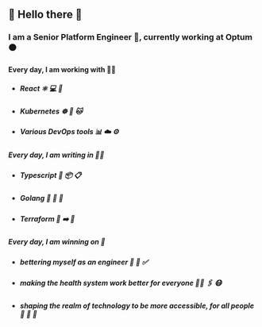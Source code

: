 ## 👋 Hello there 👋

### I am a Senior Platform Engineer 🔷, currently working at Optum 🟠

#### Every day, I am working with 🏋️‍♀️
- ##### React ⚛️ 💻 📘
- ##### Kubernetes ☸ 🌌 🐱
- ##### Various DevOps tools 📊 ☁️ ⚙️

##### Every day, I am writing in 👨‍💻
- ##### Typescript 💪 📦 📋
- ##### Golang 💽 🏃 💨
- ##### Terraform 📜 ➡️ 🎂

##### Every day, I am winning on 🎉
- ##### bettering myself as an engineer 👷 🥗 ✅
- ##### making the health system work better for everyone 🧑‍⚕️ 🖇️ 😷
- ##### shaping the realm of technology to be more accessible, for all people 🧓 🤵 🧒

<!--
**CalebmKopp/calebmkopp** is a ✨ _special_ ✨ repository because its `README.md` (this file) appears on your GitHub profile.

Here are some ideas to get you started:

- 🔭 I’m currently working on ...
- 🌱 I’m currently learning ...
- 👯 I’m looking to collaborate on ...
- 🤔 I’m looking for help with ...
- 💬 Ask me about ...
- 📫 How to reach me: ...
- 😄 Pronouns: ...
- ⚡ Fun fact: ...
-->
